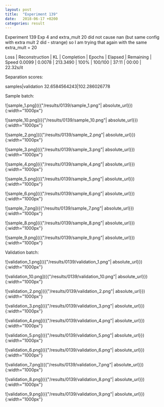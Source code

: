 ```yaml
---
layout: post
title:  "Experiment 139"
date:   2018-06-17 +0200
categories: result
---
```

Experiment 139
Exp 4 and extra_mult 20 did not cause nan (but same config with extra mult 2 did - strange) so I am trying that again with the same extra_mult = 20

Loss | Reconstruction | KL | Completion | Epochs | Elapsed | Remaining | Speed
0.0099 | 0.0078 | 213.3490 | 100% | 100/100 | 37:11 | 00:00 | 22.32s/it

Separation scores:

samples|validation
32.6584564243|102.286026778

Sample batch:

![sample_1.png]({{"/results/0139/sample_1.png"| absolute_url}}){:width="1000px"}

![sample_10.png]({{"/results/0139/sample_10.png"| absolute_url}}){:width="1000px"}

![sample_2.png]({{"/results/0139/sample_2.png"| absolute_url}}){:width="1000px"}

![sample_3.png]({{"/results/0139/sample_3.png"| absolute_url}}){:width="1000px"}

![sample_4.png]({{"/results/0139/sample_4.png"| absolute_url}}){:width="1000px"}

![sample_5.png]({{"/results/0139/sample_5.png"| absolute_url}}){:width="1000px"}

![sample_6.png]({{"/results/0139/sample_6.png"| absolute_url}}){:width="1000px"}

![sample_7.png]({{"/results/0139/sample_7.png"| absolute_url}}){:width="1000px"}

![sample_8.png]({{"/results/0139/sample_8.png"| absolute_url}}){:width="1000px"}

![sample_9.png]({{"/results/0139/sample_9.png"| absolute_url}}){:width="1000px"}

Validation batch:

![validation_1.png]({{"/results/0139/validation_1.png"| absolute_url}}){:width="1000px"}

![validation_10.png]({{"/results/0139/validation_10.png"| absolute_url}}){:width="1000px"}

![validation_2.png]({{"/results/0139/validation_2.png"| absolute_url}}){:width="1000px"}

![validation_3.png]({{"/results/0139/validation_3.png"| absolute_url}}){:width="1000px"}

![validation_4.png]({{"/results/0139/validation_4.png"| absolute_url}}){:width="1000px"}

![validation_5.png]({{"/results/0139/validation_5.png"| absolute_url}}){:width="1000px"}

![validation_6.png]({{"/results/0139/validation_6.png"| absolute_url}}){:width="1000px"}

![validation_7.png]({{"/results/0139/validation_7.png"| absolute_url}}){:width="1000px"}

![validation_8.png]({{"/results/0139/validation_8.png"| absolute_url}}){:width="1000px"}

![validation_9.png]({{"/results/0139/validation_9.png"| absolute_url}}){:width="1000px"}

